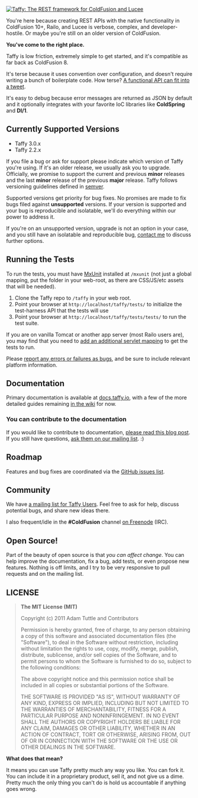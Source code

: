 [![Taffy: The REST framework for ColdFusion and Lucee](https://raw.github.com/atuttle/Taffy/master/dashboard/logo-lg.png)](http://taffy.io)

You're here because creating REST APIs with the native functionality in ColdFusion 10+, Railo, and Lucee is verbose, complex, and developer-hostile. Or maybe you're still on an older version of ColdFusion.

**You've come to the right place.**

Taffy is low friction, extremely simple to get started, and it's compatible as far back as ColdFusion 8.

It's terse because it uses convention over configuration, and doesn't require writing a bunch of boilerplate code. How terse? [A functional API can fit into a tweet](https://twitter.com/cf_taffy/statuses/327415972581486592).

It's easy to debug because error messages are returned as JSON by default and it optionally integrates with your favorite IoC libraries like **ColdSpring** and **DI/1**.

## Currently Supported Versions

* Taffy 3.0.x
* Taffy 2.2.x

If you file a bug or ask for support please indicate which version of Taffy you're using. If it's an older release, we usually ask you to upgrade. Officially, we promise to support the current and previous **minor** releases and the last **minor** release of the previous **major** release. Taffy follows versioning guidelines defined in [semver](http://semver.org/).

Supported versions get priority for bug fixes. No promises are made to fix bugs filed against **unsupported** versions. If your version is supported and your bug is reproducible and isolatable, we'll do everything within our power to address it.

If you're on an unsupported version, upgrade is not an option in your case, and you still have an isolatable and reproducible bug, [contact me](http://fusiongrokker.com/page/contact-me) to discuss further options.

## Running the Tests

To run the tests, you must have [MxUnit](http://mxunit.org/) installed at `/mxunit` (not just a global mapping, put the folder in your web-root, as there are CSS/JS/etc assets that will be needed).

1. Clone the Taffy repo to `/taffy` in your web root.
1. Point your browser at `http://localhost/taffy/tests/` to initialize the test-harness API that the tests will use
1. Point your browser at `http://localhost/taffy/tests/tests/` to run the test suite.

If you are on vanilla Tomcat or another app server (most Railo users are), you may find that you need to [add an additional servlet mapping](http://docs.taffy.io/3.0.0/#Tomcat-JBoss--and-other-app-server--Idiosyncrasies) to get the tests to run.

Please [report any errors or failures as bugs](https://github.com/atuttle/Taffy/issues), and be sure to include relevant platform information.

## Documentation

Primary documentation is available at [docs.taffy.io](http://docs.taffy.io), with a few of the more detailed guides remaining [in the wiki][3] for now.

### You can contribute to the documentation

If you would like to contribute to documentation, [please read this blog post][2]. If you still have questions, [ask them on our mailing list][1]. :)

## Roadmap

Features and bug fixes are coordinated via the [GitHub issues list](https://github.com/atuttle/Taffy/issues).

## Community

We have [a mailing list for Taffy Users][1]. Feel free to ask for help, discuss potential bugs, and share new ideas there.

I also frequent/idle in the **#ColdFusion** channel [on Freenode](https://kiwiirc.com/client/irc.freenode.net/) (IRC).

## Open Source!

Part of the beauty of open source is that _you can affect change_. You can help improve the documentation, fix a bug, add tests, or even propose new features. Nothing is off limits, and I try to be very responsive to pull requests and on the mailing list.

## LICENSE

>**The MIT License (MIT)**
>
>Copyright (c) 2011 Adam Tuttle and Contributors
>
>Permission is hereby granted, free of charge, to any person obtaining a copy of this software and associated documentation files (the "Software"), to deal in the Software without restriction, including without limitation the rights to use, copy, modify, merge, publish, distribute, sublicense, and/or sell copies of the Software, and to permit persons to whom the Software is furnished to do so, subject to the following conditions:
>
>The above copyright notice and this permission notice shall be included in all copies or substantial portions of the Software.
>
>THE SOFTWARE IS PROVIDED "AS IS", WITHOUT WARRANTY OF ANY KIND, EXPRESS OR IMPLIED, INCLUDING BUT NOT LIMITED TO THE WARRANTIES OF MERCHANTABILITY, FITNESS FOR A PARTICULAR PURPOSE AND NONINFRINGEMENT. IN NO EVENT SHALL THE AUTHORS OR COPYRIGHT HOLDERS BE LIABLE FOR ANY CLAIM, DAMAGES OR OTHER LIABILITY, WHETHER IN AN ACTION OF CONTRACT, TORT OR OTHERWISE, ARISING FROM, OUT OF OR IN CONNECTION WITH THE SOFTWARE OR THE USE OR OTHER DEALINGS IN THE SOFTWARE.

**What does that mean?**

It means you can use Taffy pretty much any way you like. You can fork it. You can include it in a proprietary product, sell it, and not give us a dime. Pretty much the only thing you can't do is hold us accountable if anything goes wrong.

[1]:https://groups.google.com/forum/#!forum/taffy-users
[2]:http://fusiongrokker.com/post/how-you-can-contribute-to-taffy-documentation
[3]:http://atuttle.github.com/Taffy/documentation.html
